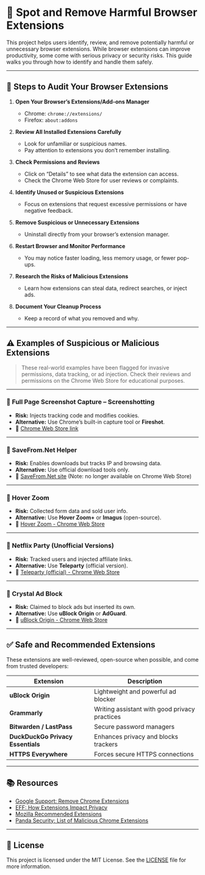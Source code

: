 # 🧹 Spot and Remove Harmful Browser Extensions

This project helps users identify, review, and remove potentially harmful or unnecessary browser extensions. While browser extensions can improve productivity, some come with serious privacy or security risks. This guide walks you through how to identify and handle them safely.

---

## 🔧 Steps to Audit Your Browser Extensions

1. **Open Your Browser’s Extensions/Add-ons Manager**
   - Chrome: `chrome://extensions/`
   - Firefox: `about:addons`

2. **Review All Installed Extensions Carefully**
   - Look for unfamiliar or suspicious names.
   - Pay attention to extensions you don’t remember installing.

3. **Check Permissions and Reviews**
   - Click on “Details” to see what data the extension can access.
   - Check the Chrome Web Store for user reviews or complaints.

4. **Identify Unused or Suspicious Extensions**
   - Focus on extensions that request excessive permissions or have negative feedback.

5. **Remove Suspicious or Unnecessary Extensions**
   - Uninstall directly from your browser’s extension manager.

6. **Restart Browser and Monitor Performance**
   - You may notice faster loading, less memory usage, or fewer pop-ups.

7. **Research the Risks of Malicious Extensions**
   - Learn how extensions can steal data, redirect searches, or inject ads.

8. **Document Your Cleanup Process**
   - Keep a record of what you removed and why.

---

## ⚠️ Examples of Suspicious or Malicious Extensions

> These real-world examples have been flagged for invasive permissions, data tracking, or ad injection. Check their reviews and permissions on the Chrome Web Store for educational purposes.

---

### 🚫 Full Page Screenshot Capture – Screenshotting
- **Risk:** Injects tracking code and modifies cookies.
- **Alternative:** Use Chrome’s built-in capture tool or **Fireshot**.
- 🔗 [Chrome Web Store link](https://chrome.google.com/webstore/detail/full-page-screenshot-captu/fdpohaocaechififmbbbbbknoalclacl)

---

### 🚫 SaveFrom.Net Helper
- **Risk:** Enables downloads but tracks IP and browsing data.
- **Alternative:** Use official download tools only.
- 🔗 [SaveFrom.Net site](https://en.savefrom.net/) (Note: no longer available on Chrome Web Store)

---

### 🚫 Hover Zoom
- **Risk:** Collected form data and sold user info.
- **Alternative:** Use **Hover Zoom+** or **Imagus** (open-source).
- 🔗 [Hover Zoom - Chrome Web Store](https://chrome.google.com/webstore/detail/hover-zoom/nonjdcjchghhkdoolnlbekcfllmednbl)

---

### 🚫 Netflix Party (Unofficial Versions)
- **Risk:** Tracked users and injected affiliate links.
- **Alternative:** Use **Teleparty** (official version).
- 🔗 [Teleparty (official) - Chrome Web Store](https://chrome.google.com/webstore/detail/teleparty/jnclljglcogbepopmacageljmccfjnjg)

---

### 🚫 Crystal Ad Block
- **Risk:** Claimed to block ads but inserted its own.
- **Alternative:** Use **uBlock Origin** or **AdGuard**.
- 🔗 [uBlock Origin - Chrome Web Store](https://chrome.google.com/webstore/detail/ublock-origin/cjpalhdlnbpafiamejdnhcphjbkeiagm)

---

## ✅ Safe and Recommended Extensions

These extensions are well-reviewed, open-source when possible, and come from trusted developers:

| Extension                     | Description                                 |
|------------------------------|---------------------------------------------|
| **uBlock Origin**            | Lightweight and powerful ad blocker         |
| **Grammarly**                | Writing assistant with good privacy practices |
| **Bitwarden / LastPass**     | Secure password managers                    |
| **DuckDuckGo Privacy Essentials** | Enhances privacy and blocks trackers   |
| **HTTPS Everywhere**         | Forces secure HTTPS connections             |

---

## 📚 Resources

- [Google Support: Remove Chrome Extensions](https://support.google.com/chrome_webstore/answer/2664769)
- [EFF: How Extensions Impact Privacy](https://www.eff.org/deeplinks)
- [Mozilla Recommended Extensions](https://addons.mozilla.org/en-US/firefox/collections/mozilla/)
- [Panda Security: List of Malicious Chrome Extensions](https://www.pandasecurity.com/en/mediacenter/list-of-malicious-chrome-extensions/?utm_source=chatgpt.com)

---

## 📝 License

This project is licensed under the MIT License. See the [LICENSE](LICENSE) file for more information.
